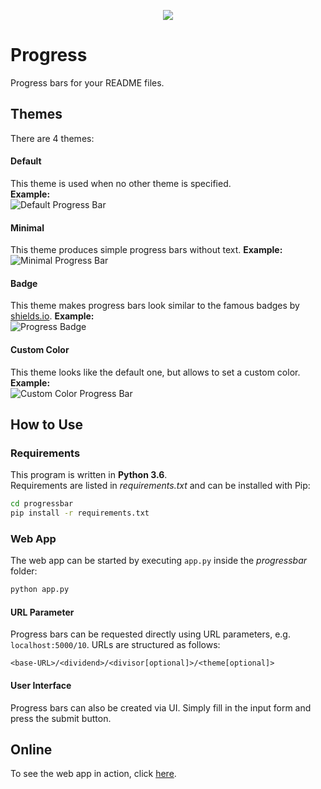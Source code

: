 <p align="center">
  <img src="https://github.com/Mailea/progress/blob/master/progressbar/static/img/logo.png"/>
</p>


# Progress
Progress bars for your README files.   

## Themes
There are 4 themes:  
#### Default
This theme is used when no other theme is specified.  
**Example:**   
![Default Progress Bar](https://progressbadges.herokuapp.com/16)

#### Minimal
This theme produces simple progress bars without text.
**Example:**   
![Minimal Progress Bar](https://progressbadges.herokuapp.com/27/100/minimal)

#### Badge
This theme makes progress bars look similar to the famous badges by [shields.io](https://shields.io).
**Example:**  
![Progress Badge](https://progressbadges.herokuapp.com/44/100/badge)

#### Custom Color
This theme looks like the default one, but allows to set a custom color.  
**Example:**  
![Custom Color Progress Bar](https://progressbadges.herokuapp.com/73/100/c0ffee)


## How to Use
### Requirements
This program is written in **Python 3.6**.  
Requirements are listed in *requirements.txt* and can be installed with Pip:
```bash
cd progressbar
pip install -r requirements.txt
```

### Web App
The web app can be started by executing `app.py` inside the *progressbar* folder:
```python  
python app.py
```

#### URL Parameter
Progress bars can be requested directly using URL parameters, e.g. `localhost:5000/10`. URLs are structured as follows:
```
<base-URL>/<dividend>/<divisor[optional]>/<theme[optional]>
```

#### User Interface
Progress bars can also be created via UI. Simply fill in the input form and press the submit button.


## Online
To see the web app in action, click [here](https://progressbadges.herokuapp.com).
